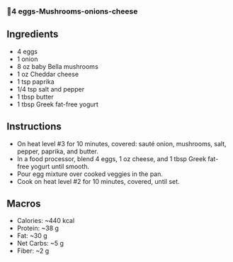### 🍳4 eggs-Mushrooms-onions-cheese

## Ingredients 

- 4 eggs  
- 1 onion  
- 8 oz baby Bella mushrooms  
- 1 oz Cheddar cheese  
- 1 tsp paprika  
- 1/4 tsp salt and pepper  
- 1 tbsp butter  
- 1 tbsp Greek fat-free yogurt  

## Instructions 

- On heat level #3 for 10 minutes, covered: sauté onion, mushrooms, salt, pepper, paprika, and butter.  
- In a food processor, blend 4 eggs, 1 oz cheese, and 1 tbsp Greek fat-free yogurt until smooth.  
- Pour egg mixture over cooked veggies in the pan.  
- Cook on heat level #2 for 10 minutes, covered, until set.  

## Macros  

- Calories: ~440 kcal  
- Protein: ~38 g  
- Fat: ~30 g  
- Net Carbs: ~5 g  
- Fiber: ~2 g
